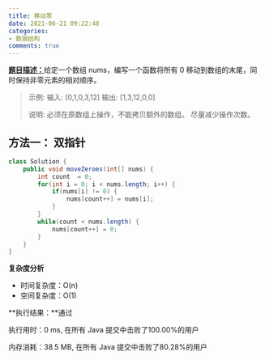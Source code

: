 ```yaml
---
title: 移动零
date: 2021-06-21 09:22:48
categories:
- 数据结构
comments: true
---
```


[**题目描述：**](https://leetcode-cn.com/problems/move-zeroes/)给定一个数组 nums，编写一个函数将所有 0 移动到数组的末尾，同时保持非零元素的相对顺序。

<!-- more -->

> 示例:
> 输入: [0,1,0,3,12]
> 输出: [1,3,12,0,0]
> 
> 说明:
> 必须在原数组上操作，不能拷贝额外的数组。
> 尽量减少操作次数。



## 方法一： 双指针

```java
class Solution {
    public void moveZeroes(int[] nums) {
        int count  = 0;
        for(int i = 0; i < nums.length; i++) {
            if(nums[i] != 0) {
                nums[count++] = nums[i];
            }
        }
        while(count < nums.length) {
            nums[count++] = 0;
        }
    }
}
```

**复杂度分析**

- 时间复杂度：O(n)
- 空间复杂度：O(1)

**执行结果：**通过

执行用时：0 ms, 在所有 Java 提交中击败了100.00%的用户

内存消耗：38.5 MB, 在所有 Java 提交中击败了80.28%的用户
